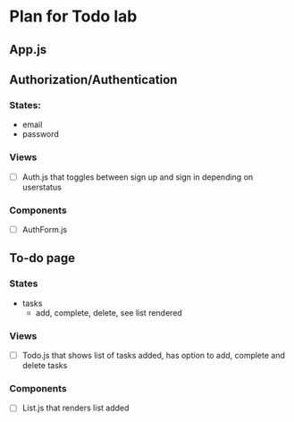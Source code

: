 # Plan for Todo lab

## App.js

## Authorization/Authentication

### States:

- email
- password

### Views

- [ ] Auth.js that toggles between sign up and sign in depending on userstatus

### Components

- [ ] AuthForm.js

## To-do page

### States

- tasks
  - add, complete, delete, see list rendered

### Views

- [ ] Todo.js that shows list of tasks added, has option to add, complete and delete tasks

### Components

- [ ] List.js that renders list added
